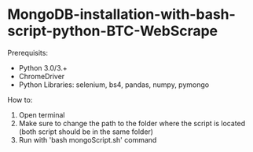 # MongoDB-installation-with-bash-script-python-BTC-WebScrape

Prerequisits:

* Python 3.0/3.+
* ChromeDriver
* Python Libraries: selenium, bs4, pandas, numpy, pymongo


How to:

1. Open terminal
2. Make sure to change the path to the folder where the script is located (both script should be in the same folder)
3. Run with 'bash mongoScript.sh' command
